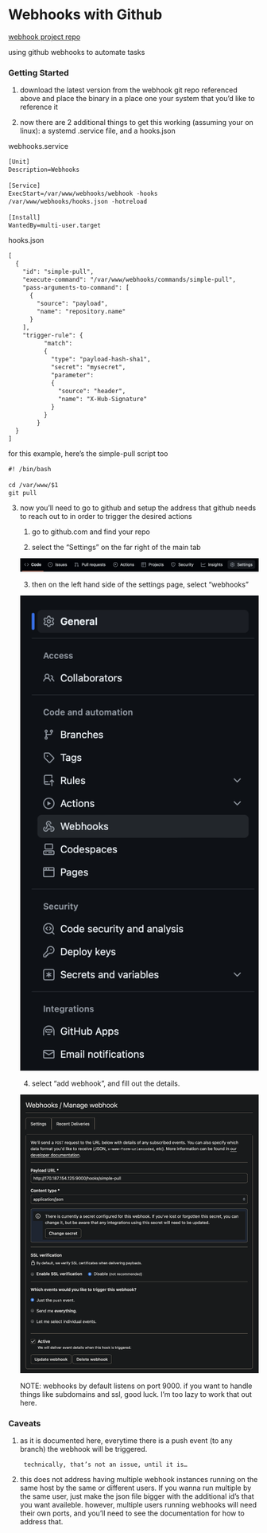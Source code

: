 # Webhooks with Github

[webhook project repo](https://github.com/adnanh/webhook)

using github webhooks to automate tasks


### Getting Started

1. download the latest version from the webhook git repo referenced above and place the binary in a place one your system that you’d like to reference it

2. now there are 2 additional things to get this working (assuming your on linux): a systemd .service file, and a hooks.json

webhooks.service

```
[Unit]
Description=Webhooks

[Service]
ExecStart=/var/www/webhooks/webhook -hooks /var/www/webhooks/hooks.json -hotreload

[Install]
WantedBy=multi-user.target
```

hooks.json

```
[
  {
    "id": "simple-pull",
    "execute-command": "/var/www/webhooks/commands/simple-pull",
    "pass-arguments-to-command": [
      {
        "source": "payload",
        "name": "repository.name"
      }
    ],
    "trigger-rule": {
          "match":
          {
            "type": "payload-hash-sha1",
            "secret": "mysecret",
            "parameter":
            {
              "source": "header",
              "name": "X-Hub-Signature"
            }
          }
        }
  }
]
```


for this example, here’s the simple-pull script too

```
#! /bin/bash

cd /var/www/$1
git pull
```


3. now you’ll need to go to github and setup the address that github needs to reach out to in order to trigger the desired actions

    1. go to github.com and find your repo

    2. select the “Settings” on the far right of the main tab

	![settings nav bar](/assets/images/webhook_github_repo_settings_tab.png)

	3. then on the left hand side of the settings page, select “webhooks”

	![settings side menu](/assets/images/webhooks_side_menu.png)

	4. select “add webhook”, and fill out the details.

	![manage github webhook](/assets/images/webhooks_manage_webhook.png)

	NOTE: webhooks by default listens on port 9000.  if you want to handle things like subdomains and ssl, good luck.  I’m too lazy to work that out here.

### Caveats

1. as it is documented here, everytime there is a push event (to any branch) the webhook will be triggered.

		technically, that’s not an issue, until it is…

2. this does not address having multiple webhook instances running on the same host by the same or different users.  If you wanna run multiple by the same user, just make the json file bigger with the additional id’s that you want availeble.  however, multiple users running webhooks will need their own ports, and you’ll need to see the documentation for how to address that.



